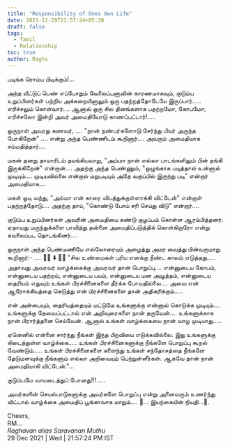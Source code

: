 ```yaml
---
title: "Responsibility of Ones Own Life"
date: 2021-12-29T21:57:24+05:30
draft: false
tags:
  - Tamil
  - Relationship
toc: true
author: Raghs
---
```


படிங்க ரொம்ப பிடிக்கும்!...

அந்த வீட்டுப் பெண் எப்போதும் வேலைப்பளுவின் காரணமாகவும், குடும்ப உறுப்பினர்கள் பற்றிய அக்கறையினாலும் ஒரு பதற்றத்தோடேயே இருப்பார்..... எரிச்சலும் கொள்வார்.... ஆனால் ஒரு சில தினங்களாக பதற்றமோ, கோபமோ, எரிச்சலோ இன்றி அவர் அமைதியோடு காணப்பட்டார்!.....

<!--more-->

ஒருநாள் அவரது கணவர், .... "நான் நண்பர்களோடு சேர்ந்து பியர் அருந்த போகிறேன்" .... என்று அந்த பெண்ணிடம் கூறினார்.... அவரும் அமைதியாக சம்மதித்தார்....

மகன் தனது தாயாரிடம் தயங்கியவாறு, "அம்மா நான் எல்லா பாடங்களிலும் பின் தங்கி இருக்கிறேன்" என்றான்.... அதற்கு அந்த பெண்ணும், "ஒழுங்காக படித்தால் உன்னால் முடியும்.... முடியவில்லை என்றால் மறுபடியும் அதே வகுப்பில் இருந்து படி" என்றார் அமைதியாக....

மகள் ஓடி வந்து, "அம்மா என் காரை விபத்துக்குள்ளாக்கி விட்டேன்" என்றாள் பதற்றத்தோடு.... அதற்கு தாய், "கொண்டு போய் சரி செய்து விடு" என்றார்....

குடும்ப உறுப்பினர்கள் அவரின் அமைதியை கண்டு குழப்பம் கொள்ள ஆரம்பித்தனர். ஏதாவது மருந்துக்களை பாவித்து தன்னை அமைதிப்படுத்திக் கொள்கிறாரோ என்று கவலைப்பட தொடங்கினர்....

ஒருநாள் அந்த பெண்மணியே எல்லோரையும் அழைத்து அமர வைத்து பின்வருமாறு கூறினார்:- ....
👌🏾 ⬇️ 👌🏽
"சில உண்மைகள் புரிய எனக்கு நீண்ட காலம் எடுத்தது..... அதாவது அவரவர் வாழ்க்கைக்கு அவரவர் தான் பொறுப்பு.... என்னுடைய கோபம், என்னுடைய பதற்றம், என்னுடைய பயம், என்னுடைய மன அழுத்தம், என்னுடைய தைரியம் எதுவும் உங்கள் பிரச்சினைகளை தீர்க்க போவதில்லை.... அவை என் ஆரோக்கியத்தை கெடுத்து என் பிரச்சினைகளை தான் அதிகரிக்கும்.....

என் அன்பையும், தைரியத்தையும் மட்டுமே உங்களுக்கு என்னால் கொடுக்க முடியும்.... உங்களுக்கு தேவைப்பட்டால் என் அறிவுரைகளை நான் தருவேன்.... உங்களுக்காக நான் பிரார்த்தனை செய்வேன். ஆனால் உங்கள் வாழ்க்கையை நான் வாழ முடியாது.....

ஏனெனில் என்னை சார்ந்து நீங்கள் இந்த பிறவியை எடுக்கவில்லை. இது உங்களுக்கு கிடைத்துள்ள வாழ்க்கை..... உங்கள் பிரச்சினைகளுக்கு நீங்களே பொறுப்பு கூறல் வேண்டும்..... உங்கள் பிரச்சினைகளை களைந்து உங்கள் சந்தோசத்தை நீங்களே தேடுமளவுக்கு நீங்களும் எல்லா அறிவையும் பெற்றுள்ளீர்கள். ஆகவே தான் நான் அமைதியாகி விட்டேன்."...

குடும்பமே வாயடைத்துப் போனது!!!.....

அவர்களின் செயல்பாடுகளுக்கு அவர்களே பொறுப்பு என்று அனைவரும் உணர்ந்து விட்டால் வாழ்க்கை அமைதிப் பூங்காவாக மாறும்....
💓... இயற்கையின் நியதி...💓.


Cheers,\
RM...\
_Raghavan alias Saravanan Muthu_\
29 Dec 2021 | Wed | 21:57:24 PM IST

